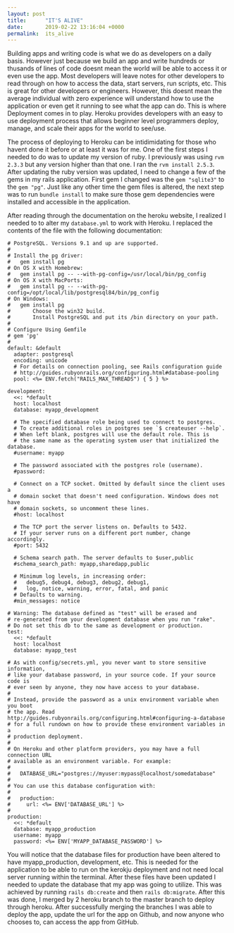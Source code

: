 ```yaml
---
layout: post
title:      "IT'S ALIVE"
date:       2019-02-22 13:16:04 +0000
permalink:  its_alive
---
```



Building apps and writing code is what we do as developers on a daily basis. However just because we build an app and write hundreds or thusands of lines of code doesnt mean the world will be able to access it or even use the app. Most developers will leave notes for other developers to read through on how to access the data, start servers, run scripts, etc. This is great for other developers or engineers. However, this doesnt mean the average individual with zero experience will understand how to use the application or even get it running to see what the app can do. This is where Deployment comes in to play. Heroku provides developers with an easy to use deployment process that allows beginner level programmers deploy, manage, and scale their apps for the world to see/use. 

The process of deploying to Heroku can be intidimidating for those who havent done it before or at least it was for me. One of the first steps I needed to do was to update my version of ruby. I previously was using `rvm 2.3.3` but any version higher than that one. I ran the  `rvm install 2.5.3`. After updating the ruby version was updated, I need to change a few of the gems in my rails application. First gem I changed was the `gem "sqlite3"` to the `gem "pg"`. Just like any other time the gem files is altered, the next step was to run `bundle install` to make sure those gem dependencies were installed and accessible in the application. 

After reading through the documentation on the heroku website, I realized I needed to to alter my `database.yml` to work with Heroku. I replaced the contents of the file with the following documentation:
```
# PostgreSQL. Versions 9.1 and up are supported.
#
# Install the pg driver:
#   gem install pg
# On OS X with Homebrew:
#   gem install pg -- --with-pg-config=/usr/local/bin/pg_config
# On OS X with MacPorts:
#   gem install pg -- --with-pg-config=/opt/local/lib/postgresql84/bin/pg_config
# On Windows:
#   gem install pg
#       Choose the win32 build.
#       Install PostgreSQL and put its /bin directory on your path.
#
# Configure Using Gemfile
# gem 'pg'
#
default: &default
  adapter: postgresql
  encoding: unicode
  # For details on connection pooling, see Rails configuration guide
  # http://guides.rubyonrails.org/configuring.html#database-pooling
  pool: <%= ENV.fetch("RAILS_MAX_THREADS") { 5 } %>

development:
  <<: *default
  host: localhost
  database: myapp_development

  # The specified database role being used to connect to postgres.
  # To create additional roles in postgres see `$ createuser --help`.
  # When left blank, postgres will use the default role. This is
  # the same name as the operating system user that initialized the database.
  #username: myapp

  # The password associated with the postgres role (username).
  #password:

  # Connect on a TCP socket. Omitted by default since the client uses a
  # domain socket that doesn't need configuration. Windows does not have
  # domain sockets, so uncomment these lines.
  #host: localhost

  # The TCP port the server listens on. Defaults to 5432.
  # If your server runs on a different port number, change accordingly.
  #port: 5432

  # Schema search path. The server defaults to $user,public
  #schema_search_path: myapp,sharedapp,public

  # Minimum log levels, in increasing order:
  #   debug5, debug4, debug3, debug2, debug1,
  #   log, notice, warning, error, fatal, and panic
  # Defaults to warning.
  #min_messages: notice

# Warning: The database defined as "test" will be erased and
# re-generated from your development database when you run "rake".
# Do not set this db to the same as development or production.
test:
  <<: *default
  host: localhost
  database: myapp_test

# As with config/secrets.yml, you never want to store sensitive information,
# like your database password, in your source code. If your source code is
# ever seen by anyone, they now have access to your database.
#
# Instead, provide the password as a unix environment variable when you boot
# the app. Read http://guides.rubyonrails.org/configuring.html#configuring-a-database
# for a full rundown on how to provide these environment variables in a
# production deployment.
#
# On Heroku and other platform providers, you may have a full connection URL
# available as an environment variable. For example:
#
#   DATABASE_URL="postgres://myuser:mypass@localhost/somedatabase"
#
# You can use this database configuration with:
#
#   production:
#     url: <%= ENV['DATABASE_URL'] %>
#
production:
  <<: *default
  database: myapp_production
  username: myapp
  password: <%= ENV['MYAPP_DATABASE_PASSWORD'] %>
```
You will notice that the database files for production have been altered to have myapp_production, development, etc. This is needed for the application to be able to run on the kerokju deployment and not need local server running within the terminal. After these files have been updated I needed to update the database that my app was going to utilize. This was achieved by running `rails db:create` and then `rails db:migrate`. After this was done, I merged by 2 heroku branch to the master branch to deploy through heroku. After successfully merging the branches I was able to deploy the app, update the url for the app on Github, and now anyone who chooses to, can access the app from GitHub.
